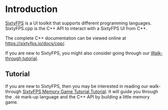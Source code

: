 # Introduction

[SixtyFPS](https://sixtyfps.io/) is a UI toolkit that supports different programming languages.
SixtyFPS.cpp is the C++ API to interact with a SixtyFPS UI from C++.

The complete C++ documentation can be viewed online at https://sixtyfps.io/docs/cpp/.

If you are new to SixtyFPS, you might also consider going through our [Walk-through tutorial](https://sixtyfps.io/docs/tutorial/cpp).

## Tutorial

If you are new to SixtyFPS, then you may be interested in reading our walk-through [SixtyFPS Memory Game Tutorial Tutorial](../tutorial/cpp).
It will guide you through the `.60` mark-up language and the C++ API by building a little memory game.
